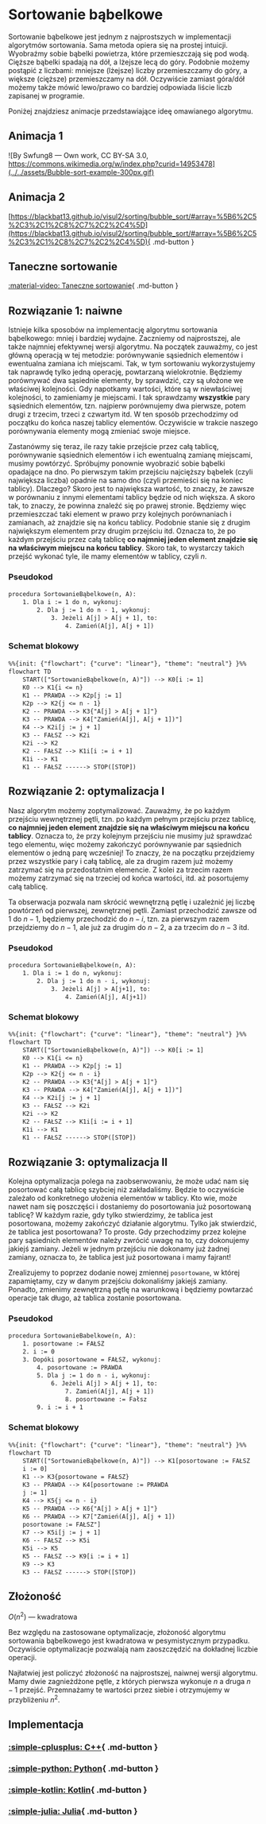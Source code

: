 # Sortowanie bąbelkowe

Sortowanie bąbelkowe jest jednym z najprostszych w implementacji algorytmów sortowania. Sama metoda opiera się na prostej intuicji. Wyobraźmy sobie bąbelki powietrza, które przemieszczają się pod wodą. Cięższe bąbelki spadają na dół, a lżejsze lecą do góry. Podobnie możemy postąpić z liczbami: mniejsze (lżejsze) liczby przemieszczamy do góry, a większe (cięższe) przemieszczamy na dół. Oczywiście zamiast góra/dół możemy także mówić lewo/prawo co bardziej odpowiada liście liczb zapisanej w programie.

Poniżej znajdziesz animacje przedstawiające ideę omawianego algorytmu.

## Animacja 1

![By Swfung8 — Own work, CC BY-SA 3.0, https://commons.wikimedia.org/w/index.php?curid=14953478](../../assets/Bubble-sort-example-300px.gif)

## Animacja 2

[https://blackbat13.github.io/visul2/sorting/bubble_sort/#array=%5B6%2C5%2C3%2C1%2C8%2C7%2C2%2C4%5D](https://blackbat13.github.io/visul2/sorting/bubble_sort/#array=%5B6%2C5%2C3%2C1%2C8%2C7%2C2%2C4%5D){ .md-button }

## Taneczne sortowanie

[:material-video: Taneczne sortowanie](https://www.youtube.com/watch?v=lyZQPjUT5B4){ .md-button }

## Rozwiązanie 1: naiwne

Istnieje kilka sposobów na implementację algorytmu sortowania bąbelkowego: mniej i bardziej wydajne. Zaczniemy od najprostszej, ale także najmniej efektywnej wersji algorytmu. Na początek zauważmy, co jest główną operacją w tej metodzie: porównywanie sąsiednich elementów i ewentualna zamiana ich miejscami. Tak, w tym sortowaniu wykorzystujemy tak naprawdę tylko jedną operację, powtarzaną wielokrotnie. Będziemy porównywać dwa sąsiednie elementy, by sprawdzić, czy są ułożone we właściwej kolejności. Gdy napotkamy wartości, które są w niewłaściwej kolejności, to zamieniamy je miejscami. I tak sprawdzamy **wszystkie** pary sąsiednich elementów, tzn. najpierw porównujemy dwa pierwsze, potem drugi z trzecim, trzeci z czwartym itd. W ten sposób przechodzimy od początku do końca naszej tablicy elementów. Oczywiście w trakcie naszego porównywania elementy mogą zmieniać swoje miejsce.

Zastanówmy się teraz, ile razy takie przejście przez całą tablicę, porównywanie sąsiednich elementów i ich ewentualną zamianę miejscami, musimy powtórzyć. Spróbujmy ponownie wyobrazić sobie bąbelki opadające na dno. Po pierwszym takim przejściu najcięższy bąbelek (czyli największa liczba) opadnie na samo dno (czyli przemieści się na koniec tablicy). Dlaczego? Skoro jest to największa wartość, to znaczy, że zawsze w porównaniu z innymi elementami tablicy będzie od nich większa. A skoro tak, to znaczy, że powinna znaleźć się po prawej stronie. Będziemy więc przemieszczać taki element w prawo przy kolejnych porównaniach i zamianach, aż znajdzie się na końcu tablicy. Podobnie stanie się z drugim największym elementem przy drugim przejściu itd. Oznacza to, że po każdym przejściu przez całą tablicę **co najmniej jeden element znajdzie się na właściwym miejscu na końcu tablicy**. Skoro tak, to wystarczy takich przejść wykonać tyle, ile mamy elementów w tablicy, czyli $n$.

### Pseudokod

```
procedura SortowanieBąbelkowe(n, A):
    1. Dla i := 1 do n, wykonuj:
        2. Dla j := 1 do n - 1, wykonuj:
            3. Jeżeli A[j] > A[j + 1], to:
                4. Zamień(A[j], A[j + 1])
```

### Schemat blokowy

```mermaid
%%{init: {"flowchart": {"curve": "linear"}, "theme": "neutral"} }%%
flowchart TD
    START(["SortowanieBąbelkowe(n, A)"]) --> K0[i := 1]
    K0 --> K1{i <= n}
    K1 -- PRAWDA --> K2p[j := 1]
    K2p --> K2{j <= n - 1}
    K2 -- PRAWDA --> K3{"A[j] > A[j + 1]"}
    K3 -- PRAWDA --> K4["Zamień(A[j], A[j + 1])"]
    K4 --> K2i[j := j + 1]
    K3 -- FAŁSZ --> K2i
    K2i --> K2
    K2 -- FAŁSZ --> K1i[i := i + 1]
    K1i --> K1
    K1 -- FAŁSZ ------> STOP([STOP])
```

## Rozwiązanie 2: optymalizacja I

Nasz algorytm możemy zoptymalizować. Zauważmy, że po każdym przejściu wewnętrznej pętli, tzn. po każdym pełnym przejściu przez tablicę, **co najmniej jeden element znajdzie się na właściwym miejscu na końcu tablicy**. Oznacza to, że przy kolejnym przejściu nie musimy już sprawdzać tego elementu, więc możemy zakończyć porównywanie par sąsiednich elementów o jedną parę wcześniej! To znaczy, że na początku przejdziemy przez wszystkie pary i całą tablicę, ale za drugim razem już możemy zatrzymać się na przedostatnim elemencie. Z kolei za trzecim razem możemy zatrzymać się na trzeciej od końca wartości, itd. aż posortujemy całą tablicę.

Ta obserwacja pozwala nam skrócić wewnętrzną pętlę i uzależnić jej liczbę powtórzeń od pierwszej, zewnętrznej pętli. Zamiast przechodzić zawsze od $1$ do $n-1$, będziemy przechodzić do $n-i$, tzn. za pierwszym razem przejdziemy do $n-1$, ale już za drugim do $n-2$, a za trzecim do $n-3$ itd.

### Pseudokod

```
procedura SortowanieBąbelkowe(n, A):
    1. Dla i := 1 do n, wykonuj:
        2. Dla j := 1 do n - i, wykonuj:
            3. Jeżeli A[j] > A[j+1], to:
                4. Zamień(A[j], A[j+1])
```

### Schemat blokowy

```mermaid
%%{init: {"flowchart": {"curve": "linear"}, "theme": "neutral"} }%%
flowchart TD
    START(["SortowanieBąbelkowe(n, A)"]) --> K0[i := 1]
    K0 --> K1{i <= n}
    K1 -- PRAWDA --> K2p[j := 1]
    K2p --> K2{j <= n - i}
    K2 -- PRAWDA --> K3{"A[j] > A[j + 1]"}
    K3 -- PRAWDA --> K4["Zamień(A[j], A[j + 1])"]
    K4 --> K2i[j := j + 1]
    K3 -- FAŁSZ --> K2i
    K2i --> K2
    K2 -- FAŁSZ --> K1i[i := i + 1]
    K1i --> K1
    K1 -- FAŁSZ ------> STOP([STOP])
```

## Rozwiązanie 3: optymalizacja II

Kolejna optymalizacja polega na zaobserwowaniu, że może udać nam się posortować całą tablicę szybciej niż zakładaliśmy. Będzie to oczywiście zależało od konkretnego ułożenia elementów w tablicy. Kto wie, może nawet nam się poszczęści i dostaniemy do posortowania już posortowaną tablicę? W każdym razie, gdy tylko stwierdzimy, że tablica jest posortowana, możemy zakończyć działanie algorytmu. Tylko jak stwierdzić, że tablica jest posortowana? To proste. Gdy przechodzimy przez kolejne pary sąsiednich elementów należy zwrócić uwagę na to, czy dokonujemy jakiejś zamiany. Jeżeli w jednym przejściu nie dokonamy już żadnej zamiany, oznacza to, że tablica jest już posortowana i mamy fajrant! 

Zrealizujemy to poprzez dodanie nowej zmiennej ``posortowane``, w której zapamiętamy, czy w danym przejściu dokonaliśmy jakiejś zamiany. Ponadto, zmienimy zewnętrzną pętlę na warunkową i będziemy powtarzać operacje tak długo, aż tablica zostanie posortowana.

### Pseudokod

```
procedura SortowanieBabelkowe(n, A):
    1. posortowane := FAŁSZ
    2. i := 0
    3. Dopóki posortowane = FAŁSZ, wykonuj:
        4. posortowane := PRAWDA
        5. Dla j := 1 do n - i, wykonuj:
            6. Jeżeli A[j] > A[j + 1], to:
                7. Zamień(A[j], A[j + 1])
                8. posortowane := Fałsz
        9. i := i + 1
```

### Schemat blokowy

```mermaid
%%{init: {"flowchart": {"curve": "linear"}, "theme": "neutral"} }%%
flowchart TD
    START(["SortowanieBąbelkowe(n, A)"]) --> K1[posortowane := FAŁSZ
    i := 0]
    K1 --> K3{posortowane = FAŁSZ}
    K3 -- PRAWDA --> K4[posortowane := PRAWDA
    j := 1]
    K4 --> K5{j <= n - i}
    K5 -- PRAWDA --> K6{"A[j] > A[j + 1]"}
    K6 -- PRAWDA --> K7["Zamień(A[j], A[j + 1])
    posortowane := FAŁSZ"]
    K7 --> K5i[j := j + 1]
    K6 -- FAŁSZ --> K5i
    K5i --> K5
    K5 -- FAŁSZ --> K9[i := i + 1]
    K9 --> K3
    K3 -- FAŁSZ ------> STOP([STOP])
```

## Złożoność

$O(n^2)$ — kwadratowa

Bez względu na zastosowane optymalizacje, złożoność algorytmu sortowania bąbelkowego jest kwadratowa w pesymistycznym przypadku. Oczywiście optymalizacje pozwalają nam zaoszczędzić na dokładnej liczbie operacji.

Najłatwiej jest policzyć złożoność na najprostszej, naiwnej wersji algorytmu. Mamy dwie zagnieżdżone pętle, z których pierwsza wykonuje $n$ a druga $n-1$ przejść. Przemnażamy te wartości przez siebie i otrzymujemy w przybliżeniu $n^2$.

## Implementacja

### [:simple-cplusplus: C++](../../programming/c++/algorithms/sorting/bubble-sort.md){ .md-button }

### [:simple-python: Python](../../programming/python/algorithms/sorting/bubble-sort.md){ .md-button }

### [:simple-kotlin: Kotlin](../../programming/kotlin/algorithms/sorting/bubble-sort.md){ .md-button }

### [:simple-julia: Julia](../../programming/julia/algorithms/sorting/bubble-sort.md){ .md-button }
